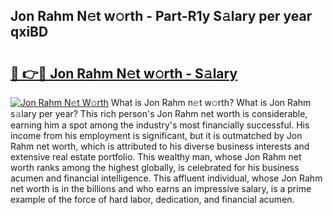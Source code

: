 ## Jon Rahm N𝚎t w𝚘rth - Part-R1y S𝚊lary per year qxiBD

# <h2><a href="http://gc2hgvz.nevu.top/?p=Jon+Rahm">🔗 👉🔴 Jon Rahm N𝚎t w𝚘rth - S𝚊lary</a></h2>

[![Jon Rahm N𝚎t W𝚘rth](https://i.imgur.com/Oavwk0R.jpeg)](http://gc2hgvz.nevu.top/?p=Jon+Rahm)
What is Jon Rahm n𝚎t w𝚘rth? What is Jon Rahm s𝚊lary per year?
This rich person's Jon Rahm net worth is considerable, earning him a spot among the industry's most financially successful. His income from his employment is significant, but it is outmatched by Jon Rahm net worth, which is attributed to his diverse business interests and extensive real estate portfolio. This wealthy man, whose Jon Rahm net worth ranks among the highest globally, is celebrated for his business acumen and financial intelligence. This affluent individual, whose Jon Rahm net worth is in the billions and who earns an impressive salary, is a prime example of the force of hard labor, dedication, and financial acumen.
